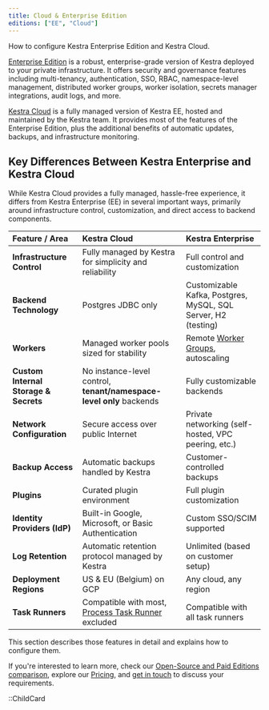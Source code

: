 ```yaml
---
title: Cloud & Enterprise Edition
editions: ["EE", "Cloud"]
---
```


How to configure Kestra Enterprise Edition and Kestra Cloud.

[Enterprise Edition](/enterprise) is a robust, enterprise-grade version of Kestra deployed to your private infrastructure. It offers security and governance features including multi-tenancy, authentication, SSO, RBAC, namespace-level management, distributed worker groups, worker isolation, secrets manager integrations, audit logs, and more.

[Kestra Cloud](/cloud) is a fully managed version of Kestra EE, hosted and maintained by the Kestra team. It provides most of the features of the Enterprise Edition, plus the additional benefits of automatic updates, backups, and infrastructure monitoring.

## Key Differences Between Kestra Enterprise and Kestra Cloud

While Kestra Cloud provides a fully managed, hassle-free experience, it differs from Kestra Enterprise (EE) in several important ways, primarily around infrastructure control, customization, and direct access to backend components.

| Feature / Area                    | Kestra Cloud                                       | Kestra Enterprise                        |
| :--------------------------------- | :------------------------------------------------ | :--------------------------------------- |
| **Infrastructure Control**         | Fully managed by Kestra for simplicity and reliability               | Full control and customization          |
| **Backend Technology**             | Postgres JDBC only                                | Customizable Kafka, Postgres, MySQL, SQL Server, H2 (testing)   |
| **Workers**                        | Managed worker pools sized for stability                  | Remote [Worker Groups](04.scalability/worker-group.md), autoscaling        |
| **Custom Internal Storage & Secrets**              | No instance-level control, **tenant/namespace-level only** backends            | Fully customizable backends              |
| **Network Configuration**          | Secure access over public Internet                             | Private networking (self-hosted, VPC peering, etc.)   |
| **Backup Access**                  | Automatic backups handled by Kestra                 | Customer-controlled backups              |
| **Plugins**                        | Curated plugin environment                                | Full plugin customization                |
| **Identity Providers (IdP)**        | Built-in Google, Microsoft, or Basic Authentication                | Custom SSO/SCIM supported                 |
| **Log Retention**                  | Automatic retention protocol managed by Kestra      | Unlimited (based on customer setup)      |
| **Deployment Regions**             | US & EU (Belgium) on GCP                          | Any cloud, any region                    |
| **Task Runners**             | Compatible with most, [Process Task Runner](../task-runners/04.types/01.process-task-runner.md) excluded                          | Compatible with all task runners                    |

This section describes those features in detail and explains how to configure them.

If you're interested to learn more, check our [Open-Source and Paid Editions comparison](../oss-vs-paid.md), explore our [Pricing](/pricing), and [get in touch](/demo) to discuss your requirements.

::ChildCard
